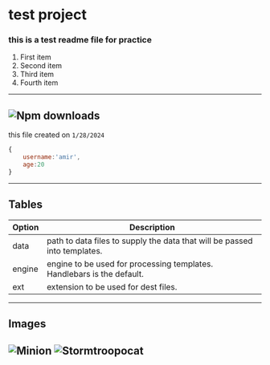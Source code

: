 # test project
### this is a test readme file for **practice**
1. First item
2. Second item
3. Third item
4. Fourth item
---
![Npm downloads](https://img.shields.io/github/commit-activity/m/Amirkvni/test_sabz/main)
---
this file created on `1/28/2024 `
```javascript
{
    username:'amir',
    age:20
}
```
---
## Tables

| Option | Description |
| ------ | ----------- |
| data   | path to data files to supply the data that will be passed into templates. |
| engine | engine to be used for processing templates. Handlebars is the default. |
| ext    | extension to be used for dest files. |## Tables

---
## Images
![Minion](https://octodex.github.com/images/minion.png)
![Stormtroopocat](https://octodex.github.com/images/stormtroopocat.jpg "The Stormtroopocat")
---
